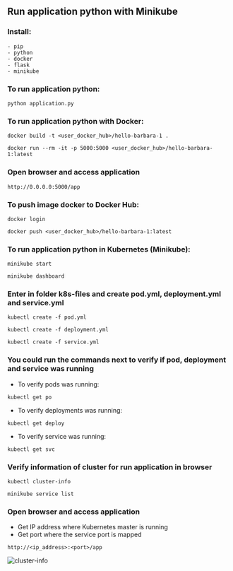 ## Run application python with Minikube

### Install:
    - pip
    - python
    - docker
    - flask
    - minikube

### To run application python:
```python application.py```

### To run application python with Docker:
```docker build -t <user_docker_hub>/hello-barbara-1 .```

```docker run --rm -it -p 5000:5000 <user_docker_hub>/hello-barbara-1:latest```

### Open browser and access application
```http://0.0.0.0:5000/app``` 

### To push image docker to Docker Hub:
```docker login```

```docker push <user_docker_hub>/hello-barbara-1:latest```

### To run application python in Kubernetes (Minikube):
```minikube start```

```minikube dashboard```

### Enter in folder k8s-files and create pod.yml, deployment.yml and service.yml
```kubectl create -f pod.yml```

```kubectl create -f deployment.yml```

```kubectl create -f service.yml```

### You could run the commands next to verify if pod, deployment and service was running

- To verify pods was running:

```kubectl get po```

- To verify deployments was running:

```kubectl get deploy```

- To verify service was running:

```kubectl get svc```

### Verify information of cluster for run application in browser

```kubectl cluster-info```

```minikube service list```

### Open browser and access application

- Get IP address where Kubernetes master is running
- Get port where the service port is mapped

```http://<ip_address>:<port>/app```

![cluster-info](./image/cluster-info.png)